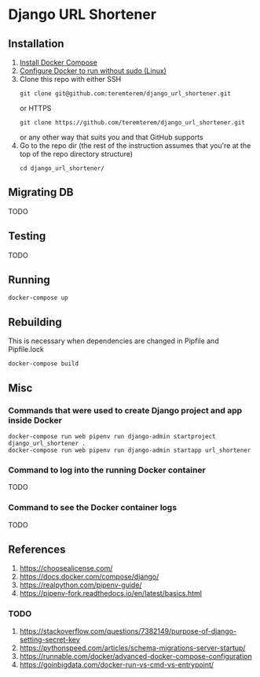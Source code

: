 # Django URL Shortener

## Installation

1) [Install Docker Compose](https://docs.docker.com/compose/install/)
1) [Configure Docker to run without sudo (Linux)](https://docs.docker.com/engine/install/linux-postinstall/)
1) Clone this repo with either SSH
   ```shell script
   git clone git@github.com:teremterem/django_url_shortener.git
   ```
   or HTTPS
   ```
   git clone https://github.com/teremterem/django_url_shortener.git
   ```
   or any other way that suits you and that GitHub supports
1) Go to the repo dir (the rest of the instruction assumes
   that you're at the top of the repo directory structure)
   ```shell script
   cd django_url_shortener/
   ```

## Migrating DB

TODO

## Testing

TODO

## Running

```shell script
docker-compose up
```

## Rebuilding

This is necessary when dependencies are changed in Pipfile and Pipfile.lock

```shell script
docker-compose build
```

## Misc

### Commands that were used to create Django project and app inside Docker

```shell script
docker-compose run web pipenv run django-admin startproject django_url_shortener .
docker-compose run web pipenv run django-admin startapp url_shortener
```

### Command to log into the running Docker container

TODO

### Command to see the Docker container logs

TODO

## References

1) https://choosealicense.com/
1) https://docs.docker.com/compose/django/
1) https://realpython.com/pipenv-guide/
1) https://pipenv-fork.readthedocs.io/en/latest/basics.html

### TODO

1) https://stackoverflow.com/questions/7382149/purpose-of-django-setting-secret-key
1) https://pythonspeed.com/articles/schema-migrations-server-startup/
1) https://runnable.com/docker/advanced-docker-compose-configuration
1) https://goinbigdata.com/docker-run-vs-cmd-vs-entrypoint/
